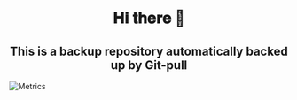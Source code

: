 <h1 align="center"> 𝐇𝐢 𝐭𝐡𝐞𝐫𝐞 👋</h1>

<h2 align="center"> This is a backup repository automatically backed up by Git-pull</h2>

<p><img alt="Metrics" src="https://metrics.lecoq.io/terminussync?template=classic&base.header=0&isocalendar=1&languages=1&stars=1&activity=1&isocalendar.duration=half-year&languages.limit=8&languages.threshold=0%25&languages.colors=github&languages.sections=most-used&languages.indepth=false&languages.analysis.timeout=15&languages.categories=markup%2C%20programming&languages.recent.categories=markup%2C%20programming&languages.recent.load=300&languages.recent.days=14&stars.limit=4&activity.limit=5&activity.load=300&activity.days=14&activity.visibility=all&activity.timestamps=false&activity.filter=all&config.timezone=Asia%2FShanghai"/><p>
